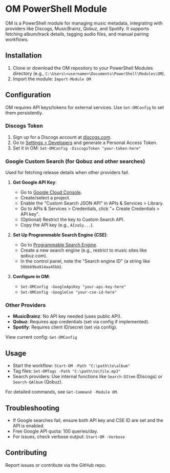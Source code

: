 # OM PowerShell Module

OM is a PowerShell module for managing music metadata, integrating with providers like Discogs, MusicBrainz, Qobuz, and Spotify. It supports fetching album/track details, tagging audio files, and manual pairing workflows.

## Installation

1. Clone or download the OM repository to your PowerShell Modules directory (e.g., `C:\Users\<username>\Documents\PowerShell\Modules\OM`).
2. Import the module: `Import-Module OM`

## Configuration

OM requires API keys/tokens for external services. Use `Set-OMConfig` to set them persistently.

### Discogs Token

1. Sign up for a Discogs account at [discogs.com](https://www.discogs.com/).
2. Go to [Settings > Developers](https://www.discogs.com/settings/developers) and generate a Personal Access Token.
3. Set it in OM: `Set-OMConfig -DiscogsToken "your-token-here"`

### Google Custom Search (for Qobuz and other searches)

Used for fetching release details when other providers fail.

1. **Get Google API Key**:
   - Go to [Google Cloud Console](https://console.cloud.google.com/).
   - Create/select a project.
   - Enable the "Custom Search JSON API" in APIs & Services > Library.
   - Go to APIs & Services > Credentials, click "+ Create Credentials > API key".
   - (Optional) Restrict the key to Custom Search API.
   - Copy the API key (e.g., `AIzaSy...`).

2. **Set Up Programmable Search Engine (CSE)**:
   - Go to [Programmable Search Engine](https://programmablesearchengine.google.com/controlpanel/overview).
   - Create a new search engine (e.g., restrict to music sites like qobuz.com).
   - In the control panel, note the "Search engine ID" (a string like `50bb69ba914aa45bb`).

3. **Configure in OM**:
   - `Set-OMConfig -GoogleApiKey "your-api-key-here"`
   - `Set-OMConfig -GoogleCse "your-cse-id-here"`

### Other Providers

- **MusicBrainz**: No API key needed (uses public API).
- **Qobuz**: Requires app credentials (set via config if implemented).
- **Spotify**: Requires client ID/secret (set via config).

View current config: `Get-OMConfig`

## Usage

- Start the workflow: `Start-OM -Path "C:\path\to\album"`
- Tag files: `Set-OMTags -Path "C:\path\to\file.mp3"`
- Search providers: Use internal functions like `Search-DItem` (Discogs) or `Search-QAlbum` (Qobuz).

For detailed commands, see `Get-Command -Module OM`.

## Troubleshooting

- If Google searches fail, ensure both API key and CSE ID are set and the API is enabled.
- Free Google API quota: 100 queries/day.
- For issues, check verbose output: `Start-OM -Verbose`

## Contributing

Report issues or contribute via the GitHub repo.